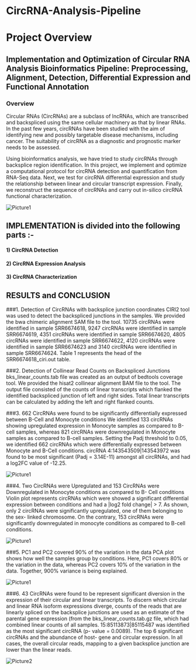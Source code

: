 # CircRNA-Analysis-Pipeline

# Project Overview

## Implementation and Optimization of Circular RNA Analysis Bioinformatics Pipeline: Preprocessing, Alignment, Detection, Differential Expression and Functional Annotation

### Overview
Circular RNAs (CircRNAs) are a subclass of lncRNAs, which are transcribed and backspliced using the same cellular machinery as that by linear RNAs. In the past few years, circRNAs have been studied with the aim of identifying new and possibly targetable disease mechanisms, including cancer. The suitability of circRNA as a diagnostic and prognostic marker needs to be assessed. 

Using bioinformatics analysis, we have tried to study circRNAs through backsplice region identification. In this project, we implement and optimize a computational protocol for circRNA detection and quantification from RNA-Seq data. Next, we test for circRNA differential expression and study the relationship between linear and circular transcript expression. Finally, we reconstruct the sequence of circRNAs and carry out in-silico circRNA functional characterization.

![Picture1](https://user-images.githubusercontent.com/66521525/135354639-799dfbf8-b60e-4da1-8d2c-ff5159f855e3.png)


## IMPLEMENTATION is divided into the following parts :-
#### 1) CircRNA Detection
#### 2) CircRNA Expression Analysis
#### 3) CircRNA Characterization

## RESULTS and CONCLUSION
###1. Detection of CircRNAs with backsplice junction coordinates
CIRI2 tool was used to detect the backspliced junctions in the samples. We provided the bwa chimeric alignment SAM file to the tool. 10735 circRNAs were identified in sample SRR6674618, 9247 circRNAs were identified in sample SRR6674619, 4351 circRNAs were identified in sample SRR6674620, 4805 circRNAs were identified in sample SRR6674622, 4120 circRNAs were identified in sample SRR6674623 and 3140 circRNAs were identified in sample SRR6674624. Table 1 represents the head of the SRR6674618_ciri.out table.

###2. Detection of Collinear Read Counts on Backspliced Junctions
bks_linear_counts.tab file was created as an output of bedtools coverage tool. We provided the hisat2 collinear alignment BAM file to the tool. The output file consisted of the counts of linear transcripts which flanked the identified backspliced junction of left and right sides. Total linear transcripts can be calculated by adding the left and right flanked counts.

###3. 662 CircRNAs were found to be significantly differentially expressed between B-Cell and Monocyte conditions
We identified 133 circRNAs showing upregulated expression in Monocyte samples as compared to B-cell samples, whereas 821 circRNAs were downregulated in Monocyte samples as compared to B-cell samples. Setting the Padj threshold to 0.05, we identified 662 circRNAs which were differentially expressed between Monocyte and B-Cell conditions. circRNA 4:143543509|143543972 was found to be most significant (Padj = 3.14E-11) amongst all circRNAs, and had a log2FC value of -12.25.

![Picture1](https://user-images.githubusercontent.com/66521525/135355460-5f0e857f-72cb-491c-9496-cadcf73f29bd.png)

###4. Two CircRNAs were Upregulated and 153 CircRNAs were Downregulated in Monocyte conditions as compared to B- Cell conditions
Violin plot represents circRNAs which were showed a significant differential expression between conditions and had a |log2 fold change| > 7. As shown, only 2 circRNAs were significantly upregulated, one of them belonging to the sex- linked chromosome. On the contrary, 153 circRNAs were significantly downregulated in monocyte conditions as compared to B-cell conditions.

![Picture1](https://user-images.githubusercontent.com/66521525/135355507-7fac8ff3-e14f-4260-80b6-d41ffe59626a.png)

###5. PC1 and PC2 covered 90% of the variation in the data
PCA plot shows how well the samples group by conditions. Here, PC1 covers 80% or the variation in the data, whereas PC2 covers 10% of the variation in the data. Together, 900% variance is being explained.

![Picture1](https://user-images.githubusercontent.com/66521525/135355568-a5aaa00f-44fb-41ce-9fd0-e7e34ca32ffe.png)

###6. 43 CircRNAs were found to be represent significant diversion in the expression of their circular and linear transcripts. 
To discern which circular and linear RNA isoform expressions diverge, counts of the reads that are linearly spliced on the backsplice junctions are used as an estimate of the parental gene expression (from the bks_linear_counts.tab.gz file, which had combined linear counts of all samples. 15:85113873|85115487 was identified as the most significant circRNA (p- value = 0.0089). The top 6 significant circRNAs and the abundance of host- gene and circular expression. In all cases, the overall circular reads, mapping to a given backsplice junction are lower than the linear reads.

![Picture2](https://user-images.githubusercontent.com/66521525/135355605-760dd463-d8e8-4924-8979-39abd7b308a5.png)
